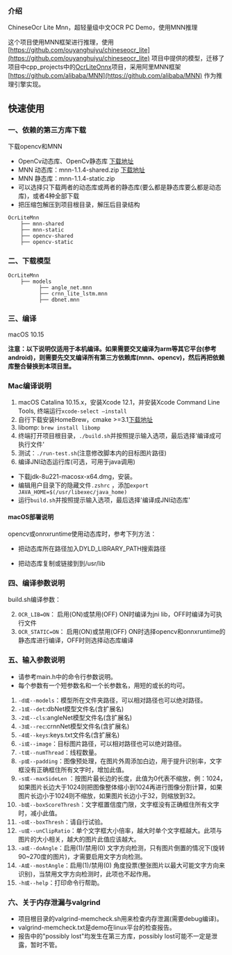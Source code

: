 ### 介绍

ChineseOcr Lite Mnn，超轻量级中文OCR PC Demo，使用MNN推理

这个项目使用MNN框架进行推理，使用  [https://github.com/ouyanghuiyu/chineseocr_lite](https://github.com/ouyanghuiyu/chineseocr_lite) 项目中提供的模型，迁移了项目中cpp_projects中的[OcrLiteOnnx](https://github.com/DayBreak-u/chineseocr_lite/tree/onnx/cpp_projects/OcrLiteOnnx)项目，采用阿里MNN框架[https://github.com/alibaba/MNN](https://github.com/alibaba/MNN) 作为推理引擎实现。


## 快速使用

### 一、依赖的第三方库下载

下载opencv和MNN 

* OpenCv动态库、OpenCv静态库 [下载地址](https://gitee.com/benjaminwan/ocr-lite-onnx/releases/v1.0)
* MNN 动态库：mnn-1.1.4-shared.zip [下载地址](https://github.com/thomaszheng/OcrLiteMnn/releases/tag/v0.0.1)
* MNN 静态库：mnn-1.1.4-static.zip
* 可以选择只下载两者的动态库或两者的静态库(要么都是静态库要么都是动态库)，或者4种全部下载
* 把压缩包解压到项目根目录，解压后目录结构

```
OcrLiteMnn
    ├── mnn-shared
    ├── mnn-static
    ├── opencv-shared
    ├── opencv-static
```

### 二、下载模型

```
OcrLiteMnn
    ├── models
          ├── angle_net.mnn
          ├── crnn_lite_lstm.mnn
          ├── dbnet.mnn
```

### 三、编译

macOS 10.15

**注意：以下说明仅适用于本机编译。如果需要交叉编译为arm等其它平台(参考android)，则需要先交叉编译所有第三方依赖库(mnn、opencv)，然后再把依赖库整合替换到本项目里。**

### Mac编译说明

1. macOS Catalina 10.15.x，安装Xcode 12.1，并安装Xcode Command Line Tools, 终端运行```xcode-select –install```
2. 自行下载安装HomeBrew，cmake >=3.1[下载地址](https://cmake.org/download/)
3. libomp: ```brew install libomp```
4. 终端打开项目根目录，```./build.sh```并按照提示输入选项，最后选择'编译成可执行文件'
5. 测试：```./run-test.sh```(注意修改脚本内的目标图片路径)
6. 编译JNI动态运行库(可选，可用于java调用)

* 下载jdk-8u221-macosx-x64.dmg，安装。
* 编辑用户目录下的隐藏文件```.zshrc``` ，添加```export JAVA_HOME=$(/usr/libexec/java_home)```
* 运行```build.sh```并按照提示输入选项，最后选择'编译成JNI动态库'

#### macOS部署说明

opencv或onnxruntime使用动态库时，参考下列方法：

* 把动态库所在路径加入DYLD_LIBRARY_PATH搜索路径

* 把动态库复制或链接到到/usr/lib


### 四、编译参数说明

build.sh编译参数：

2. ```OCR_LIB=ON```： 启用(ON)或禁用(OFF) ON时编译为jni lib，OFF时编译为可执行文件
3. ```OCR_STATIC=ON```： 启用(ON)或禁用(OFF) ON时选择opencv和onnxruntime的静态库进行编译，OFF时则选择动态库编译

### 五、输入参数说明

* 请参考main.h中的命令行参数说明。
* 每个参数有一个短参数名和一个长参数名，用短的或长的均可。

1. ```-d或--models```：模型所在文件夹路径，可以相对路径也可以绝对路径。
2. ```-1或--det```:dbNet模型文件名(含扩展名)
3. ```-2或--cls```:angleNet模型文件名(含扩展名)
4. ```-3或--rec```:crnnNet模型文件名(含扩展名)
5. ```-4或--keys```:keys.txt文件名(含扩展名)
6. ```-i或--image```：目标图片路径，可以相对路径也可以绝对路径。
7. ```-t或--numThread```：线程数量。
8. ```-p或--padding```：图像预处理，在图片外周添加白边，用于提升识别率，文字框没有正确框住所有文字时，增加此值。
9. ```-s或--maxSideLen```
   ：按图片最长边的长度，此值为0代表不缩放，例：1024，如果图片长边大于1024则把图像整体缩小到1024再进行图像分割计算，如果图片长边小于1024则不缩放，如果图片长边小于32，则缩放到32。
10. ```-b或--boxScoreThresh```：文字框置信度门限，文字框没有正确框住所有文字时，减小此值。
11. ```-o或--boxThresh```：请自行试验。
12. ```-u或--unClipRatio```：单个文字框大小倍率，越大时单个文字框越大。此项与图片的大小相关，越大的图片此值应该越大。
13. ```-a或--doAngle```：启用(1)/禁用(0) 文字方向检测，只有图片倒置的情况下(旋转90~270度的图片)，才需要启用文字方向检测。
14. ```-A或--mostAngle```：启用(1)/禁用(0) 角度投票(整张图片以最大可能文字方向来识别)，当禁用文字方向检测时，此项也不起作用。
15. ```-h或--help```：打印命令行帮助。

### 六、关于内存泄漏与valgrind

* 项目根目录的valgrind-memcheck.sh用来检查内存泄漏(需要debug编译)。
* valgrind-memcheck.txt是demo在linux平台的检查报告。
* 报告中的"possibly lost"均发生在第三方库，possibly lost可能不一定是泄露，暂时不管。